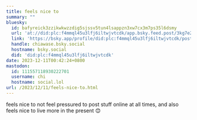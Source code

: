 ```yaml
---
title: feels nice to
summary: ""
bluesky:
  id: bafyreick3zzikwkwzzdig5sjssv5tun4lsappzn3xw7cx3m7ps35l6dsmy
  url: 'at://did:plc:f4mmql45u3lfj6iltwjvtcdk/app.bsky.feed.post/3kg7e2efdd52r'
  link: 'https://bsky.app/profile/did:plc:f4mmql45u3lfj6iltwjvtcdk/post/3kg7e2efdd52r'
  handle: chiawase.bsky.social
  hostname: bsky.social
  did: 'did:plc:f4mmql45u3lfj6iltwjvtcdk'
date: 2023-12-11T00:42:24+0800
mastodon:
  id: 111557118930222701
  username: chi
  hostname: social.lol
url: /2023/12/11/feels-nice-to.html
---
```


feels nice to not feel pressured to post stuff online at all times, and also feels nice to live more in the present 😊
